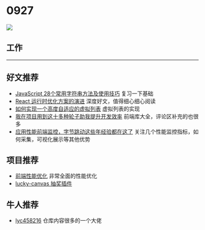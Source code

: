 
# 0927

![](http://h2.ioliu.cn/bing/CapelCurig_ZH-CN5115677414_1920x1080.jpg)

## 工作


---

## 好文推荐

- [JavaScript 28个常用字符串方法及使用技巧](https://juejin.cn/post/7010928535053271077) 复习一下基础
- [React 运行时优化方案的演进](https://juejin.cn/post/7010539227284766751) 深度好文，值得细心细心阅读
- [如何实现一个高度自适应的虚拟列表](https://juejin.cn/post/6948011958075392036) 虚拟列表的实现
- [我在项目用到这十多种轮子助我提升开发效率](https://juejin.cn/post/7012012633180078117) 前端库大全，评论区补充的也很多
- [应用性能前端监控，字节跳动这些年经验都在这了](https://juejin.cn/post/7010647775880708133) 关注几个性能监控指标，如何采集，可视化展示等其他优势

## 项目推荐

- [前端性能优化](https://gitee.com/lyc458216/front-end-Performance-Optimization) 非常全面的性能优化
- [lucky-canvas 抽奖插件](https://github.com/LuckDraw/lucky-canvas)

## 牛人推荐

- [lyc458216](https://gitee.com/lyc458216/projects) 仓库内容很多的一个大佬
